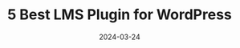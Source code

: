 ---
title: 5 Best LMS Plugin for WordPress
date: 2024-03-24
images:
- https://res.cloudinary.com/dr1nwz8am/image/upload/v1711274710/sakibsnaz_utgusz.webp
---